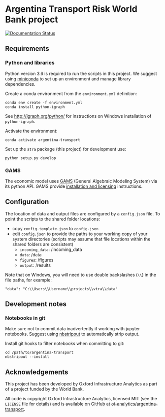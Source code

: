 # Argentina Transport Risk World Bank project

[![Documentation Status](https://readthedocs.org/projects/argentina-transport-risk-analysis/badge/?version=latest)](https://argentina-transport-risk-analysis.readthedocs.io/en/latest/?badge=latest)

## Requirements

### Python and libraries

Python version 3.6 is required to run the scripts in this project. We suggest using
[miniconda](https://conda.io/miniconda.html) to set up an environment and manage library
dependencies.

Create a conda environment from the `environment.yml` definition:

    conda env create -f environment.yml
    conda install python-igraph

See http://igraph.org/python/ for instructions on Windows installation of `python-igraph`.

Activate the environment:

    conda activate argentina-transport

Set up the `atra` package (this project) for development use:

    python setup.py develop


### GAMS

The economic model uses [GAMS](https://www.gams.com/) (General Algebraic Modeling System) via
its python API. GAMS provide [installation and
licensing](https://www.gams.com/latest/docs/UG_MAIN.htm) instructions.


## Configuration

The location of data and output files are configured by a `config.json` file. 
To point the scripts to the shared folder locations:
- copy `config.template.json` to `config.json`
- edit `config.json` to provide the paths to your working copy of your system
  directories (scripts may assume that file locations within the shared folders are consistent)
  - `incoming_data`: /incoming_data
  - `data`: /data
  - `figures`: /figures
  - `output`: /results

Note that on Windows, you will need to use double backslashes (`\\`) in the file paths, for
example:

    "data": "C:\\Users\\Username\\projects\\vtra\\data"


## Development notes

### Notebooks in git

Make sure not to commit data inadvertently if working with jupyter notebooks. Suggest using
[nbstripout](https://github.com/kynan/nbstripout) to automatically strip output.

Install git hooks to filter notebooks when committing to git:

    cd /path/to/argentina-transport
    nbstripout --install


## Acknowledgements

This project has been developed by Oxford Infrastructure Analytics as part of a project funded
by the World Bank.

All code is copyright Oxford Infrastructure Analytics, licensed MIT (see the `LICENSE` file for
details) and is available on GitHub at
[oi-analytics/argentina-transport](https://github.com/oi-analytics/argentina-transport).
